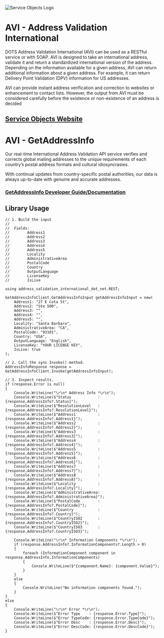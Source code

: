 ﻿![Service Objects Logo](https://www.serviceobjects.com/wp-content/uploads/2021/05/SO-Logo-with-TM.gif "Service Objects Logo")

# AVI - Address Validation International

DOTS Address Validation International (AVI) can be used as a RESTful service or with SOAP. AVI is designed to take an international address, validate it and return a standardized international version of the address. Depending on the information available for a given address, AVI can return additional information about a given address. For example, it can return Delivery Point Validation (DPV) information for US addresses.

AVI can provide instant address verification and correction to websites or enhancement to contact lists. However, the output from AVI must be considered carefully before the existence or non-existence of an address is decided

## [Service Objects Website](https://serviceobjects.com)

# AVI - GetAddressInfo

Our real-time International Address Validation API service verifies and corrects global mailing addresses to the unique requirements of each country’s postal address formats and cultural idiosyncrasies. 

With continual updates from country-specific postal authorities, our data is always up-to-date with genuine and accurate addresses.

### [GetAddressInfo Developer Guide/Documentation](https://www.serviceobjects.com/docs/dots-address-validation-international/avi-operations/avi-getaddressinfo-recommended/)

## Library Usage

```
// 1. Build the input
//
//  Fields:
//        Address1
//        Address2
//        Address3
//        Address4
//        Address5
//        Locality
//        AdministrativeArea
//        PostalCode
//        Country
//        OutputLanguage 
//        LicenseKey
//        IsLive

using address_validation_international_dot_net.REST;

GetAddressInfoClient.GetAddressInfoInput getAddressInfoInput = new(
    Address1: "27 E Cota St",
    Address2: "Ste 500",
    Address3: "",
    Address4: "",
    Address5: "",
    Locality: "Santa Barbara",
    AdministrativeArea: "CA",
    PostalCode: "93101",
    Country: "USA",
    OutputLanguage: "English",
    LicenseKey: "YOUR LICENSE KEY",
    IsLive: true
);

// 2. Call the sync Invoke() method.
AddressInfoResponse response = GetAddressInfoClient.Invoke(getAddressInfoInput);

// 3. Inspect results.
if (response.Error is null)
{
    Console.WriteLine("\r\n* Address Info *\r\n");
    Console.WriteLine($"Status            : {response.AddressInfo?.Status}");
    Console.WriteLine($"ResolutionLevel   : {response.AddressInfo?.ResolutionLevel}");
    Console.WriteLine($"Address1          : {response.AddressInfo?.Address1}");
    Console.WriteLine($"Address2          : {response.AddressInfo?.Address2}");
    Console.WriteLine($"Address3          : {response.AddressInfo?.Address3}");
    Console.WriteLine($"Address4          : {response.AddressInfo?.Address4}");
    Console.WriteLine($"Address5          : {response.AddressInfo?.Address5}");
    Console.WriteLine($"Address6          : {response.AddressInfo?.Address6}");
    Console.WriteLine($"Address7          : {response.AddressInfo?.Address7}");
    Console.WriteLine($"Address8          : {response.AddressInfo?.Address8}");
    Console.WriteLine($"Locality          : {response.AddressInfo?.Locality}");
    Console.WriteLine($"AdministrativeArea: {response.AddressInfo?.AdministrativeArea}");
    Console.WriteLine($"PostalCode        : {response.AddressInfo?.PostalCode}");
    Console.WriteLine($"Country           : {response.AddressInfo?.Country}");
    Console.WriteLine($"CountryISO2       : {response.AddressInfo?.CountryISO2}");
    Console.WriteLine($"CountryISO3       : {response.AddressInfo?.CountryISO3}");

    Console.WriteLine("\r\n* Information Components *\r\n");
    if (response.AddressInfo?.InformationComponents?.Length > 0)
    {
        foreach (InformationComponent component in response.AddressInfo.InformationComponents)
        {
            Console.WriteLine($"{component.Name}: {component.Value}");
        }
    }
    else
    {
        Console.WriteLine("No information components found.");
    }
}
else
{
    Console.WriteLine("\r\n* Error *\r\n");
    Console.WriteLine($"Error Type    : {response.Error.Type}");
    Console.WriteLine($"Error TypeCode: {response.Error.TypeCode}");
    Console.WriteLine($"Error Desc    : {response.Error.Desc}");
    Console.WriteLine($"Error DescCode: {response.Error.DescCode}");
}
```
